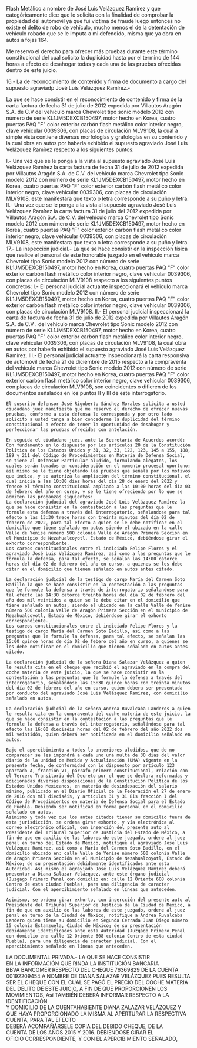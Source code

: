 Flash Metálico a nombre de José Luis Velázquez Ramirez y que categóricamente dice que lo solicita con la finalidad de comprobar la propiedad del automóvil ya que fui victima de fraude luego entonces no existe el delito de robo de vehículo, mucho menos el de la detentación de vehículo robado que se le imputa a mi defendido, misma que ya obra en autos a fojas 164. 

Me reservo el derecho para ofrecer más pruebas durante este término constitucional del cual solicito la duplicidad hasta por el termino de 144 horas a efecto de desahogar todas y cada una de las pruebas ofrecidas dentro de este juicio. 

16.- La de reconocimiento de contenido y firma de documento a cargo del supuesto agraviadp José Luis Velázquez Ramírez.-

La que se hace consistir en el reconocimiento de contenido y firma de la carta factura de fecha 31 de julio de 2012 expedida por Villautos Aragón S.A. de C.V del vehículo marca Chevrolet tipo sonic modelo 2012 con número de serie KL1JM5DEXCB150497, motor hecho en Korea, cuatro puertas PAQ "F" color exterior carbón flash metálico color interior negro, clave vehicular 0039306, con placas de circulación MLV9108, la cual a simple vista contiene diversas morfologías y grafologías en su contenido y la cual obra en autos por haberla exhibido el supuesto agraviado José Luis Velázquez Ramírez respecto a los siguientes puntos:

I.- Una vez que se le ponga a la vista al supuesto agraviado José Luis Velázquez Ramírez la carta factura de fecha 31 de julio de 2012 expedida por Villautos Aragón S.A. de C.V. del vehiculo marca Chevrolet tipo Sonic modelo 2012 con número de serie KL1JM5DEXCB150497, motor hecho en Korea, cuatro puertas PAQ "F" color exterior carbón flash metálico color interior negro, clave vehicular 0039306, con placas de circulación MLV9108, este manifestara que texto o letra corresponde a su puño y letra.
II.- Una vez que se le ponga a la vista al supuesto agraviado José Luis Velázquez Ramírez la carta factura 31 de julio del 2012 expedida por Villautos Aragón S.A. de C.V. del vehículo marca Chevrolet tipo Sonic modelo 2012 con número de serie KL1JM5DEXCB150497, motor hecho en Korea, cuatro puertas PAQ "F" color exterior carbón flash metálico color interior negro, clave vehicular 0039306, con placas de circulación MLV9108, este manifestara que texto o letra corresponde a su puño y letra.
17.- La inspección judicial.- La que se hace consistir en la inspección física que realice el personal de este honorable juzgado en el vehículo marca Chevrolet tipo Sonic modelo 2012 con número de serie KL1JM5DEXCB150497, motor hecho en Korea, cuatro puertas PAQ "F" color exterior carbón flash metálico color interior negro, clave vehicular 0039306, con placas de circulación MLV9108 respecto a los siguientes puntos concretos: 
I.- El personal judicial actuante inspeccionará el vehiculo marca Chevrolet tipo Sonic modelo 2012 con número de serie KL1JM5DEXCB150497, motor hecho en Korea, cuatro puertas PAQ "F" color exterior carbón flash metálico color interior negro, clave vehicular 0039306, con placas de circulación MLV9108.
II.- El personal judicial inspeccionará la carta de factura de fecha 31 de julio de 2012 expedida por Villautos Aragón S.A. de C.V . del vehículo marca Chevrolet tipo Sonic modelo 2012 con número de serie KL1JM5DEXCB150497, motor hecho en Korea, cuatro puertas PAQ "F" color exterior carbón flash metálico color interior negro, clave vehicular 0039306, con placas de circulación MLV9108, la cual obra en autos por haberla exhibido el supuesto agraviado José Luis Velázquez Ramírez. 
III.- El personal judicial actuante inspeccionará la carta responsiva de automóvil de fecha 21 de diciembre de 2015 respecto a la compraventa del vehículo marca Chevrolet tipo Sonic modelo 2012 con número de serie KL1JM5DEXCB150497, motor hecho en Korea, cuatro puertas PAQ "F" color exterior carbón flash metálico color interior negro, clave vehicular 0039306, con placas de circulación MLV9108, son coincidentes o difieren de los documentos señalados en los puntos II y III de este interrogatorio. 

	El suscrito defensor José Rigoberto Sánchez Morales solicita a usted ciudadano juez manifiesta que me reservo el derecho de ofrecer nuevas pruebas, conforme a esta defensa le corresponda y por otro lado solicito a usted tenga a bien concederme la duplicidad del término constitucional a efecto de tener la oportunidad de desahogar y perfeccionar las pruebas ofrecidas con antelación. 

	En seguida el ciudadano juez, ante la Secretaria de Acuerdos acordó: Con fundamento en lo dispuesto por los artículos 20 de la Constitución Política de los Estados Unidos y 31, 32, 33, 122, 123, 145 a 155, 188, 189 y 211 del Código de Procedimientos en Materia de Defensa Social, se tiene al Defensor Particular aludido, formulando alegatos, los cuales serán tomados en consideración en el momento procesal oportuno; así mismo se le tiene objetando las pruebas que señala por los motivos que indica, y se autoriza la ampliación del término constitucional, el cual inicia a las 10:00 diez horas del día 28 de enero del 2022 y fenece el término constitucional ampliado a las 10:00 horas del día 03 de febrero del año en curso, y se le tiene ofreciendo por lo que se admiten las probanzas siguientes: 
	La declaración juducial del agraviado José Luis Velázquez Ramírez la que se hace consistir en la contestación a las preguntas que le formule esta defensa a través del interrogatorio, señalandose para tal efecto a las 13:30 trece horas con treinta minutos del día 02 de febrero de 2022, para tal efecto a quien se le debe notificar en el domicilio que tiene señalado en autos siendo el ubicado en la calle Valle de Yenise número 500 colonia Valle de Aragón Primera Sección en el Municipio de Nezahualcoyotl, Estado de México, debiéndose girar el exhorto correspondiente.
	Los careos constitucionales entre el indiciado Felipe Flores y el agraviado José Luis Velázquez Ramírez, así como a las preguntas que le formula la defensa, para tal efecto, se señalan las 14:00 catorce horas del día 02 de febrero del año en curso, a quienes se les debe citar en el domicilio que tienen señalado en autos antes citado. 

	La declaración judicial de la testigo de cargo María del Carmen Soto Badillo la que se hace consistir en la contestación a las preguntas que le formule la defensa a través de interrogatorio señalandose para tal efecto las 14:30 catorce treinta horas del día 02 de febrero del año dos mil veintidos a quien se le debe citar en el domicilio que tiene señalado en autos, siendo el ubicado en la calle Valle de Yenise número 500 colonia Valle de Aragón Primera Sección en el municipio de Nezahualcoyotl, Estado de México, debiéndose girar el exhorto correspondiente.  
	Los careos constitucionales entre el indiciado Felipe Flores y la testigo de cargo María del Carmen Soto Badillo, así como a las preguntas que le formule la defensa, para tal efecto, se señalan las 15:00 quince horas de día 02 de febero del año en curso, a quienes se les debe notificar en el domicilio que tienen señalado en autos antes citado.   
	
	La declaración judicial de la señora Diana Salazar Velázquez a quien le resulta cita en el cheque que recibió el agraviado en la compra del coche materia de este juicio, la que se hace consistir en la contestación a las preguntas que le formule la defensa a través del interrogatorio, señalándose las 15:30 quince horas con treinta minutos del día 02 de febrero del año en curso, quien debera ser presentada por conducto del agraviado José Luis Velázquez Ramírez, con domicilio señalado en autos.  
	
	La declaración judicial de la señora Andrea Ruvalcaba Landeros a quien le resulta cita en la compraventa del coche materia de este juicio, la que se hace consistir en la contestación a las preguntas que le formule la defensa a través del interrogatorio, señalándose para tal efecto las 16:00 dieciséis horas del 02 de febrero del año 2022 dos mil veintidós, quien deberá ser notificada en el domicilio señalado en autos.  
	
	Bajo el apercibimiento a todos lo anteriores aludidos, que de no comparecer se les impondrá a cada uno una multa de 30 dias del valor diario de la unidad de Medida y Actualización (UMA) vigente en la presente fecha, de conformidad con lo dispuesto por artículo 123 apartado A, fracción VI, párrafo primero constitucional, relación con el Tercero Transitorio del Decreto por el que se declara reformadas y adicionadas diversas disposiciones de la Constitución Política de los Estados Unidos Mexicanos, en materia de desindexación del salario mínimo, publicado en el Diario Oficial de la Federación el 27 de enero de 2016 dos mil dieciséis, y artículos 31 y 31 Bis fracción I del Código de Procedimientos en materia de Defensa Social para el Estado de Puebla. Debiendo ser notificad en forma personal en el domicilio señalado en autos.
	Asimismo y toda vez que los antes citados tienen su domicilio fuera de esta jurisdicción, se ordena girar exhorto, y vía electrónica al correo electrónico oficial, con inserción del presente auto al Presidente del Tribunal Superior de Justicia del Estado de México, a fin de que en auxilio de las labores de este juzgado, ordene al juez penal en turno del Estado de México, notifique al agraviado José Luis Velázquez Ramírez, asi como a María del Carmen Soto Badillo, en el domicilio ubicado en: calle Valle de Yenise número 500 colonia Valle de Aragón Primera Sección en el Municipio de Nezahualcoyotl, Estado de México; de su presentación debidamente identificados ante esta Autoridad. Así mismo el agraviado José Luis Velázquez Ramírez deberá presentar a Diana Salazar Velázquez, ante este órgano judicial (Juzgago Primero Penal con domiclio en: calle 12 Oriente 608 colonia Centro de esta ciudad Puebla), para una diligencia de caracter judicial. Con el apercibimiento señalado en líneas que anteceden.  

	Asimismo, se ordena girar exhorto, con insercción del presente auto al Presidente del Tribunal Superior de Justicia de la Ciudad de México, a fin de que en auxilio de las labores de este juzgado, ordene al juez penal en turno de la Ciudad de México, notifique a Andrea Ruvalcaba Landero quien tiene su domicilio en Segunda Cerrada Juan Diego número 15 colonia Estanzuela, Ciudad de México; de su presentación debidamente identificados ante esta Autoridad (Juzgago Primero Penal con domiclio en: calle 12 Oriente 608 colonia Centro de esta ciudad Puebla), para una diligencia de caracter judicial. Con el apercibimiento señalado en líneas que anteceden.  
	
LA DOCUMENTAL PRIVADA.- LA QUE SE HACE CONSISTIR  
EN LA INFORMACIÓN QUE RINDA LA INSTITUCIÓN BANCARIA  
BBVA BANCOMER RESPECTO DEL CHEQUE 76369829 DE LA CUENTA 00192209454 A NOMBRE DE DIANA SALAZAR VELÁZQUEZ PUES RESULTA SER EL CHEQUE CON EL CUAL SE PAGÓ EL PRECIO DEL COCHE MATERIA DEL DELITO DE ESTE JUICIO, A FIN DE QUE PROPORCIONEN LOS MOVIMIENTOS, Así TAMBIÉN DEBERÁ INFORMAR RESPECTO A LA IDENTIFICACIÓN  
Y DOMICILIO DE LA CUENTAHABIENTE DIANA ZALAZAR VELÁZQUEZ Y QUE HAYA PROPORCIONADO LA MISMA AL APERTURAR LA RESPECTIVA CUENTA, PARA TAL EFECTO  
DEBERÁ ACOMPAÑÁRSELE COPIA DEL DEBIDO CHEQUE, DE LA  
CUENTA DE LOS AÑOS 2015 Y 2016. DEBIENDOSE GIRAR EL  
OFICIO CORRESPONDIENTE, Y CON EL APERCIBIMIENTO SEÑALADO,